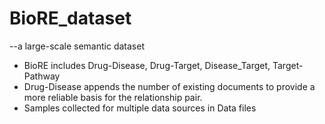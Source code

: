 # BioRE_dataset   
--a large-scale semantic dataset

* BioRE includes Drug-Disease, Drug-Target, Disease_Target, Target-Pathway
* Drug-Disease appends the number of existing documents to provide a more reliable basis for the relationship pair.
* Samples collected for multiple data sources in Data files

